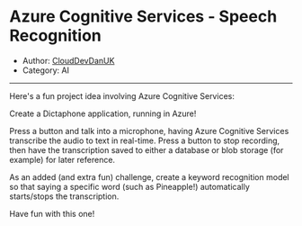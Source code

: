 # Azure Cognitive Services - Speech Recognition

- Author: [CloudDevDanUK](https://www.reddit.com/user/CloudDevDanUK)
- Category: AI

---

Here's a fun project idea involving Azure Cognitive Services:

Create a Dictaphone application, running in Azure!

Press a button and talk into a microphone, having Azure Cognitive Services transcribe the audio to text in real-time. Press a button to stop recording, then have the transcription saved to either a database or blob storage (for example) for later reference.

As an added (and extra fun) challenge, create a keyword recognition model so that saying a specific word (such as Pineapple!) automatically starts/stops the transcription.

Have fun with this one!
